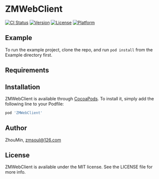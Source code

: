 # ZMWebClient

[![CI Status](http://img.shields.io/travis/ZhouMin/ZMWebClient.svg?style=flat)](https://travis-ci.org/ZhouMin/ZMWebClient)
[![Version](https://img.shields.io/cocoapods/v/ZMWebClient.svg?style=flat)](http://cocoapods.org/pods/ZMWebClient)
[![License](https://img.shields.io/cocoapods/l/ZMWebClient.svg?style=flat)](http://cocoapods.org/pods/ZMWebClient)
[![Platform](https://img.shields.io/cocoapods/p/ZMWebClient.svg?style=flat)](http://cocoapods.org/pods/ZMWebClient)

## Example

To run the example project, clone the repo, and run `pod install` from the Example directory first.

## Requirements

## Installation

ZMWebClient is available through [CocoaPods](http://cocoapods.org). To install
it, simply add the following line to your Podfile:

```ruby
pod 'ZMWebClient'
```

## Author

ZhouMin, zmsoul@126.com

## License

ZMWebClient is available under the MIT license. See the LICENSE file for more info.
